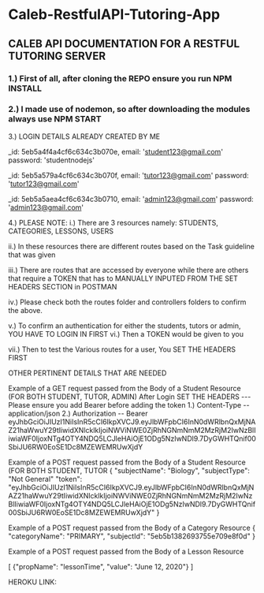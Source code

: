 # Caleb-RestfulAPI-Tutoring-App

## CALEB API DOCUMENTATION FOR A RESTFUL TUTORING SERVER

### 1.) First of all, after cloning the REPO ensure you run NPM INSTALL

### 2.) I made use of nodemon, so after downloading the modules always use NPM START

3.) LOGIN DETAILS ALREADY CREATED BY ME

 _id: 5eb5a4f4a4cf6c634c3b070e,
  email: 'student123@gmail.com'
  password: 'studentnodejs'


_id: 5eb5a579a4cf6c634c3b070f,
  email: 'tutor123@gmail.com'
  password: 'tutor123@gmail.com'


_id: 5eb5a5aea4cf6c634c3b0710,
  email: 'admin123@gmail.com'
  password: 'admin123@gmail.com'



4.) PLEASE NOTE: 
i.) There are 3 resources namely: STUDENTS, CATEGORIES, LESSONS, USERS

ii.) In these resources there are different routes based on the Task guideline that was given

iii.) There are routes that are accessed by everyone while there are others that require a TOKEN that has to MANUALLY INPUTED FROM THE SET HEADERS SECTION in POSTMAN

iv.) Please check both the routes folder and controllers folders to confirm the above. 

v.) To confirm an authentication for either the students, tutors or admin, YOU HAVE TO LOGIN IN FIRST
vi.) Then a TOKEN would be given to you

vii.) Then to test the Various routes for a user, You SET THE HEADERS FIRST


OTHER PERTINENT DETAILS THAT ARE NEEDED

Example of a GET request passed from the Body of a Student Resource (FOR BOTH STUDENT, TUTOR, ADMIN)
After Login
SET THE HEADERS ---Please ensure you add Bearer before adding the token
1.) Content-Type -- application/json
2.) Authorization -- Bearer eyJhbGciOiJIUzI1NiIsInR5cCI6IkpXVCJ9.eyJlbWFpbCI6InN0dWRlbnQxMjNAZ21haWwuY29tIiwidXNlcklkIjoiNWViNWE0ZjRhNGNmNmM2MzRjM2IwNzBlIiwiaWF0IjoxNTg4OTY4NDQ5LCJleHAiOjE1ODg5NzIwNDl9.7DyGWHTQnif00SbiJU6RW0EoSE1Dc8MZEWEMRUwXjdY



Example of a POST request passed from the Body of a Student Resource (FOR BOTH STUDENT, TUTOR
{
	"subjectName": "Biology",
	"subjectType": "Not General"
	"token": "eyJhbGciOiJIUzI1NiIsInR5cCI6IkpXVCJ9.eyJlbWFpbCI6InN0dWRlbnQxMjNAZ21haWwuY29tIiwidXNlcklkIjoiNWViNWE0ZjRhNGNmNmM2MzRjM2IwNzBlIiwiaWF0IjoxNTg4OTY4NDQ5LCJleHAiOjE1ODg5NzIwNDl9.7DyGWHTQnif00SbiJU6RW0EoSE1Dc8MZEWEMRUwXjdY"
}


Example of a POST request passed from the Body of a Category Resource
{
	"categoryName": "PRIMARY",
	"subjectId": "5eb5b1382693755e709e8f0d"
}

Example of a POST request passed from the Body of a Lesson Resource

[
	{"propName": "lessonTime", "value": "June 12, 2020"}
]



HEROKU LINK: 
